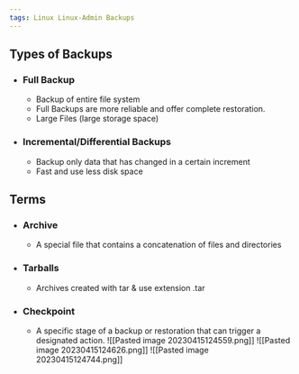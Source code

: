 ```yaml
---
tags: Linux Linux-Admin Backups
---
```


## Types of Backups
- ### Full Backup
	- Backup of entire file system
	- Full Backups are more reliable and offer complete restoration.
	- Large Files (large storage space)
- ### Incremental/Differential Backups
	- Backup only data that has changed in a certain increment
	- Fast and use less disk space

## Terms
- ### Archive
	- A special file that contains a concatenation of files and directories
- ### Tarballs
	- Archives created with tar & use extension .tar
- ### Checkpoint
	- A specific stage of a backup or restoration that can trigger a designated action.
	![[Pasted image 20230415124559.png]]
	![[Pasted image 20230415124626.png]]
	![[Pasted image 20230415124744.png]]
	